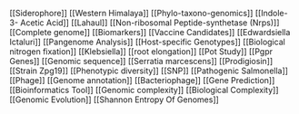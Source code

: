 [[Siderophore]]
[[Western Himalaya]]
[[Phylo-taxono-genomics]]
[[Indole-3- Acetic Acid]]
[[Lahaul]]
[[Non-ribosomal Peptide-synthetase (Nrps)]]
[[Complete genome]]
[[Biomarkers]]
[[Vaccine Candidates]]
[[Edwardsiella Ictaluri]]
[[Pangenome Analysis]]
[[Host-specific Genotypes]]
[[Biological nitrogen fixation]]
[[Klebsiella]]
[[root elongation]]
[[Pot Study]]
[[Pgpr Genes]]
[[Genomic sequence]]
[[Serratia marcescens]]
[[Prodigiosin]]
[[Strain Zpg19]]
[[Phenotypic diversity]]
[[SNP]]
[[Pathogenic Salmonella]]
[[Phage]]
[[Genome annotation]]
[[Bacteriophage]]
[[Gene Prediction]]
[[Bioinformatics Tool]]
[[Genomic complexity]]
[[Biological Complexity]]
[[Genomic Evolution]]
[[Shannon Entropy Of Genomes]]
